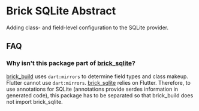 # Brick SQLite Abstract

Adding class- and field-level configuration to the SQLite provider.

## FAQ

### Why isn't this package part of [brick_sqlite](../brick_sqlite)?

[brick_build](../brick_build) uses `dart:mirrors` to determine field types and class makeup. Flutter cannot use `dart:mirrors`. [brick_sqlite](../brick_sqlite) relies on Flutter. Therefore, to use annotations for SQLite (annotations provide serdes information in generated code), this package has to be separated so that brick_build does not import brick_sqlite.
